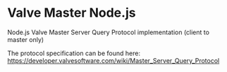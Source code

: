 # Valve Master Node.js
Node.js Valve Master Server Query Protocol implementation (client to master only)

The protocol specification can be found here: https://developer.valvesoftware.com/wiki/Master_Server_Query_Protocol
